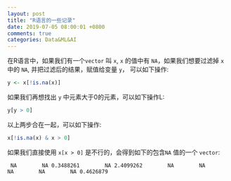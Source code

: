 ```yaml
---
layout: post
title: "R语言的一些记录"
date: 2019-07-05 08:00:01 +0800
comments: true
categories: Data&ML&AI
---
```

在R语言中，如果我们有一个`vector` 叫 `x`, `x` 的值中有 `NA`，如果我们想要过滤掉 `x` 中的 `NA`, 并把过滤后的结果，赋值给变量 `y`， 可以如下操作:

```r
y <- x[!is.na(x)]
```

如果我们再想找出 `y` 中元素大于0的元素，可以如下操作L:

```r
y[y > 0]
```

以上两步合在一起，可以如下操作:

```r
x[!is.na(x) & x > 0]
```

如果我们直接使用 `x[x > 0]` 是不行的，会得到如下的包含`NA` 值的一个 `vector`:

```
 NA        NA 0.3488261        NA 2.4099262        NA        NA        NA        NA        NA 0.4626879
```